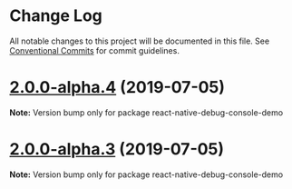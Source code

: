 # Change Log

All notable changes to this project will be documented in this file.
See [Conventional Commits](https://conventionalcommits.org) for commit guidelines.

# [2.0.0-alpha.4](https://github.com/morten-olsen/react-native-debug-console/compare/v2.0.0-alpha.3...v2.0.0-alpha.4) (2019-07-05)

**Note:** Version bump only for package react-native-debug-console-demo





# [2.0.0-alpha.3](https://github.com/morten-olsen/react-native-debug-console/compare/v2.0.0-alpha.2...v2.0.0-alpha.3) (2019-07-05)

**Note:** Version bump only for package react-native-debug-console-demo
